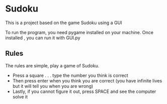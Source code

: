 # Sudoku
This is a project based on the game Sudoku using a GUI

To run the program, you need pygame installed on your machine.
Once installed , you can run it with GUI.py

## Rules
The rules are simple, play a game of Sudoku.
  - Press a square . . . type the number you think is correct
  - Then press enter when you think you are correct (you have infinite lives but it will tell you when you are wrong)
  - Lastly, if you cannot figure it out, press SPACE and see the computer solve it


